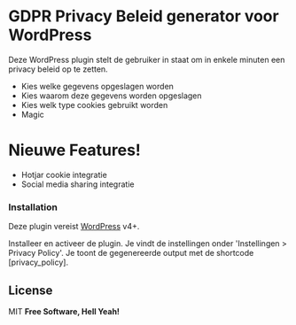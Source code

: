 # GDPR Privacy Beleid generator voor WordPress

Deze WordPress plugin stelt de gebruiker in staat om in enkele minuten een privacy beleid op te zetten.

  - Kies welke gegevens opgeslagen worden
  - Kies waarom deze gegevens worden opgeslagen
  - Kies welk type cookies gebruikt worden
  - Magic

# Nieuwe Features!

  - Hotjar cookie integratie
  - Social media sharing integratie

### Installation

Deze plugin vereist [WordPress](https://wordpress.org/) v4+.

Installeer en activeer de plugin. Je vindt de instellingen onder 'Instellingen > Privacy Policy'. Je toont de gegenereerde output met de shortcode [privacy_policy].

License
----

MIT
**Free Software, Hell Yeah!**